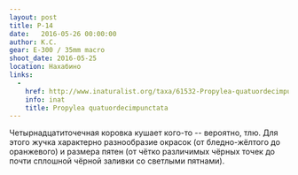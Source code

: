 ```yaml
---
layout: post
title: P-14
date:   2016-05-26 00:00:00
author: К.С.
gear: E-300 / 35mm macro
shoot_date: 2016-05-25
location: Нахабино
links:
  -
    href: http://www.inaturalist.org/taxa/61532-Propylea-quatuordecimpunctata
    info: inat
    title: Propylea quatuordecimpunctata
---
```


Четырнадцатиточечная коровка кушает кого-то -- вероятно, тлю. Для этого жучка характерно разнообразие окрасок (от бледно-жёлтого до оранжевого) и размера пятен (от чётко различимых чёрных точек до почти сплошной чёрной заливки со светлыми пятнами).
